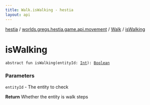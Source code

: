 ```yaml
---
title: Walk.isWalking - hestia
layout: api
---
```


<div class='api-docs-breadcrumbs'><a href="../../index.html">hestia</a> / <a href="../index.html">worlds.gregs.hestia.game.api.movement</a> / <a href="index.html">Walk</a> / <a href="./is-walking.html">isWalking</a></div>

# isWalking

<div class="signature"><code><span class="keyword">abstract</span> <span class="keyword">fun </span><span class="identifier">isWalking</span><span class="symbol">(</span><span class="parameterName" id="worlds.gregs.hestia.game.api.movement.Walk$isWalking(kotlin.Int)/entityId">entityId</span><span class="symbol">:</span>&nbsp;<a href="https://kotlinlang.org/api/latest/jvm/stdlib/kotlin/-int/index.html"><span class="identifier">Int</span></a><span class="symbol">)</span><span class="symbol">: </span><a href="https://kotlinlang.org/api/latest/jvm/stdlib/kotlin/-boolean/index.html"><span class="identifier">Boolean</span></a></code></div>

### Parameters

<code>entityId</code> - The entity to check

**Return**
Whether the entity is walk steps

